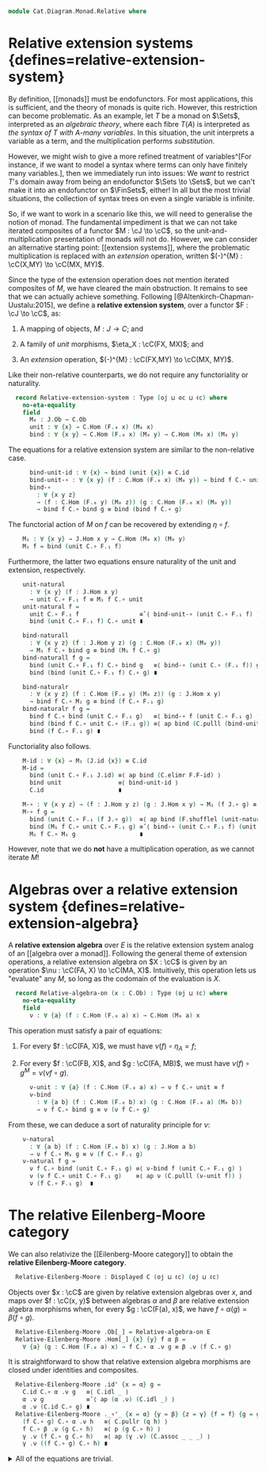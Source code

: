 <!--
```agda
open import 1Lab.Path.Cartesian

open import Cat.Displayed.Base
open import Cat.Prelude

import Cat.Functor.Reasoning
import Cat.Reasoning

open Functor
open _=>_
```
-->

```agda
module Cat.Diagram.Monad.Relative where
```

# Relative extension systems {defines=relative-extension-system}

By definition, [[monads]] must be endofunctors. For most applications,
this is sufficient, and the theory of monads is quite rich. However,
this restriction can become problematic. As an example, let $T$ be a
monad on $\Sets$, interpreted as an *algebraic theory*, where each fibre
$T(A)$ is interpreted as *the syntax of $T$ with $A$-many variables*. In
this situation, the unit interprets a variable as a term, and the
multiplication performs *substitution*.

However, we might wish to give a more refined treatment of
variables^[For instance, if we want to model a syntax where terms can
only have finitely many variables.], then we immediately run into issues:
We *want* to restrict $T$'s domain away from being an endofunctor $\Sets
\to \Sets$, but we can't make it into an endofunctor on $\FinSets$,
either! In all but the most trivial situations, the collection of syntax
trees on even a single variable is infinite.

So, if we want to work in a scenario like this, we will need to
generalise the notion of monad. The fundamental impediment is that we
can not take iterated composites of a functor $M : \cJ \to \cC$, so the
unit-and-multiplication presentation of monads will not do. However, we
can consider an alternative starting point: [[extension systems]], where
the problematic multiplication is replaced with an *extension*
operation, written $(-)^{M} : \cC(X,MY) \to \cC(MX, MY)$.

Since the type of the extension operation does not mention iterated
composites of $M$, we have cleared the main obstruction. It remains to
see that we can actually achieve something. Following
[@Altenkirch-Chapman-Uustalu:2015], we define a **relative extension
system**, over a functor $F : \cJ \to \cC$, as:

1. A mapping of objects, $M : J \to C$; and

2. A family of *unit* morphisms, $\eta_X : \cC(FX, MX)$; and

3. An *extension* operation, $(-)^{M} : \cC(FX,MY) \to \cC(MX, MY)$.

Like their non-relative counterparts, we do not require any
functoriality or naturality.

<!--
```agda
module _
  {oj ℓj oc ℓc}
  {J : Precategory oj ℓj}
  {C : Precategory oc ℓc}
  (F : Functor J C)
  where
  private
    module J = Cat.Reasoning J
    module C = Cat.Reasoning C
    module F = Cat.Functor.Reasoning F
```
-->

```agda
  record Relative-extension-system : Type (oj ⊔ oc ⊔ ℓc) where
    no-eta-equality
    field
      M₀ : J.Ob → C.Ob
      unit : ∀ {x} → C.Hom (F.₀ x) (M₀ x)
      bind : ∀ {x y} → C.Hom (F.₀ x) (M₀ y) → C.Hom (M₀ x) (M₀ y)
```

The equations for a relative extension system are similar to the
non-relative case.

```agda
      bind-unit-id : ∀ {x} → bind (unit {x}) ≡ C.id
      bind-unit-∘ : ∀ {x y} (f : C.Hom (F.₀ x) (M₀ y)) → bind f C.∘ unit ≡ f
      bind-∘
        : ∀ {x y z}
        → (f : C.Hom (F.₀ y) (M₀ z)) (g : C.Hom (F.₀ x) (M₀ y))
        → bind f C.∘ bind g ≡ bind (bind f C.∘ g)
```

The functorial action of $M$ on $f$ can be recovered by extending
$\eta \circ f$.

```agda
    M₁ : ∀ {x y} → J.Hom x y → C.Hom (M₀ x) (M₀ y)
    M₁ f = bind (unit C.∘ F.₁ f)
```

Furthermore, the latter two equations ensure naturality of the unit and
extension, respectively.

```agda
    unit-natural
      : ∀ {x y} (f : J.Hom x y)
      → unit C.∘ F.₁ f ≡ M₁ f C.∘ unit
    unit-natural f =
      unit C.∘ F.₁ f                 ≡˘⟨ bind-unit-∘ (unit C.∘ F.₁ f) ⟩
      bind (unit C.∘ F.₁ f) C.∘ unit ∎

    bind-naturall
      : ∀ {x y z} (f : J.Hom y z) (g : C.Hom (F.₀ x) (M₀ y))
      → M₁ f C.∘ bind g ≡ bind (M₁ f C.∘ g)
    bind-naturall f g =
      bind (unit C.∘ F.₁ f) C.∘ bind g   ≡⟨ bind-∘ (unit C.∘ (F.₁ f)) g ⟩
      bind (bind (unit C.∘ F.₁ f) C.∘ g) ∎

    bind-naturalr
      : ∀ {x y z} (f : C.Hom (F.₀ y) (M₀ z)) (g : J.Hom x y)
      → bind f C.∘ M₁ g ≡ bind (f C.∘ F.₁ g)
    bind-naturalr f g =
      bind f C.∘ bind (unit C.∘ F.₁ g)   ≡⟨ bind-∘ f (unit C.∘ F.₁ g) ⟩
      bind (bind f C.∘ unit C.∘ (F.₁ g)) ≡⟨ ap bind (C.pulll (bind-unit-∘ f)) ⟩
      bind (f C.∘ F.₁ g) ∎
```

Functoriality also follows.

```agda
    M-id : ∀ {x} → M₁ (J.id {x}) ≡ C.id
    M-id =
      bind (unit C.∘ F.₁ J.id) ≡⟨ ap bind (C.elimr F.F-id) ⟩
      bind unit                ≡⟨ bind-unit-id ⟩
      C.id                     ∎

    M-∘ : ∀ {x y z} → (f : J.Hom y z) (g : J.Hom x y) → M₁ (f J.∘ g) ≡ M₁ f C.∘ M₁ g
    M-∘ f g =
      bind (unit C.∘ F.₁ (f J.∘ g))  ≡⟨ ap bind (F.shufflel (unit-natural f)) ⟩
      bind (M₁ f C.∘ unit C.∘ F.₁ g) ≡˘⟨ bind-∘ (unit C.∘ F.₁ f) (unit C.∘ F.₁ g) ⟩
      M₁ f C.∘ M₁ g                  ∎
```

<!--
```agda
    M : Functor J C
    M .F₀ = M₀
    M .F₁ = M₁
    M .F-id = M-id
    M .F-∘ = M-∘
```
-->

However, note that we do **not** have a multiplication operation, as we
cannot iterate $M$!

<!--
```agda
module _
  {oj ℓj oc ℓc}
  {J : Precategory oj ℓj}
  {C : Precategory oc ℓc}
  {F : Functor J C}
  {E E' : Relative-extension-system F} where
  private
    module J = Cat.Reasoning J
    module C = Cat.Reasoning C
    module F = Cat.Functor.Reasoning F
    module E = Relative-extension-system E
    module E' = Relative-extension-system E'
    open Relative-extension-system

  Relative-extension-system-path
    : (p0 : ∀ x → E.M₀ x ≡ E'.M₀ x)
    → (∀ x → PathP (λ i → C.Hom (F.₀ x) (p0 x i)) E.unit E'.unit)
    → (∀ {x y} (f : ∀ i → C.Hom (F.₀ x) (p0 y i)) → PathP (λ i → C.Hom (p0 x i) (p0 y i)) (E.bind (f i0)) (E'.bind (f i1)))
    → E ≡ E'
  Relative-extension-system-path p0 punit pbind = sys where
    coe-pbind
      : ∀ i
      → {x y : J.Ob}
      → (f : C.Hom (F.₀ x) (p0 y i))
      → C.Hom (p0 x i) (p0 y i)
    coe-pbind i {x} {y} f = pbind (λ j → coe (λ i → C.Hom (F.₀ x) (p0 y i)) i j f) i

    sys : E ≡ E'
    sys i .M₀ x = p0 x i
    sys i .unit {x} = punit x i
    sys i .bind f = coe-pbind i f
    sys i .bind-unit-id {x} =
      is-prop→pathp (λ i → C.Hom-set (p0 x i) (p0 x i) (coe-pbind i (punit x i)) C.id)
        E.bind-unit-id
        E'.bind-unit-id i
    sys i .bind-unit-∘ {x} {y} f =
      hcomp (∂ i) λ where
        j (i = i0) → C.Hom-set _ _ _ _ base (E.bind-unit-∘ f) j
        j (i = i1) → C.Hom-set _ _ _ _ base (E'.bind-unit-∘ f) j
        j (j = i0) → base
      where
        base =
          coe0→i (λ i → (f : C.Hom (F.₀ x) (p0 y i)) → coe-pbind i f C.∘ punit x i ≡ f)
            i
            (λ f → E.bind-unit-∘ {x} {y} f) f
    sys i .bind-∘ {x} {y} {z} f g =
      hcomp (∂ i) λ where
        j (i = i0) → C.Hom-set _ _ _ _ base (E.bind-∘ f g) j
        j (i = i1) → C.Hom-set _ _ _ _ base (E'.bind-∘ f g) j
        j (j = i0) → base
      where
        base =
          coe0→i (λ i → (f : C.Hom (F.₀ y) (p0 z i)) (g : C.Hom (F.₀ x) (p0 y i)) → coe-pbind i f C.∘ coe-pbind i g ≡ coe-pbind i (coe-pbind i f C.∘ g))
            i
            (λ f g → E.bind-∘ {x} {y} f g) f g
```
-->

# Algebras over a relative extension system {defines=relative-extension-algebra}

A **relative extension algebra** over $E$ is the relative extension
system analog of an [[algebra over a monad]]. Following the general
theme of extension operations, a relative extension algebra on $X : \cC$
is given by an operation $\nu : \cC(FA, X) \to \cC(MA, X)$.
Intuitively, this operation lets us "evaluate" any $M$, so long as the
codomain of the evaluation is $X$.

<!--
```agda
module _
  {oj ℓj oc ℓc}
  {J : Precategory oj ℓj}
  {C : Precategory oc ℓc}
  {F : Functor J C}
  (E : Relative-extension-system F)
  where
  private
    module J = Cat.Reasoning J
    module C = Cat.Reasoning C
    module F = Cat.Functor.Reasoning F
    open Relative-extension-system E
```
-->

```agda
  record Relative-algebra-on (x : C.Ob) : Type (oj ⊔ ℓc) where
    no-eta-equality
    field
      ν : ∀ {a} (f : C.Hom (F.₀ a) x) → C.Hom (M₀ a) x
```

This operation must satisfy a pair of equations:

1. For every $f : \cC(FA, X)$, we must have $\nu(f) \circ \eta_{A} = f$;

2. For every $f : \cC(FB, X)$, and $g : \cC(FA, MB)$, we must have
   $\nu(f) \circ g^M = \nu(\nu f \circ g)$.

```agda
      ν-unit : ∀ {a} (f : C.Hom (F.₀ a) x) → ν f C.∘ unit ≡ f
      ν-bind
        : ∀ {a b} (f : C.Hom (F.₀ b) x) (g : C.Hom (F.₀ a) (M₀ b))
        → ν f C.∘ bind g ≡ ν (ν f C.∘ g)
```

From these, we can deduce a sort of naturality principle for $\nu$:

```agda
    ν-natural
      : ∀ {a b} (f : C.Hom (F.₀ b) x) (g : J.Hom a b)
      → ν f C.∘ M₁ g ≡ ν (f C.∘ F.₁ g)
    ν-natural f g =
      ν f C.∘ bind (unit C.∘ F.₁ g) ≡⟨ ν-bind f (unit C.∘ F.₁ g) ⟩
      ν (ν f C.∘ unit C.∘ F.₁ g)    ≡⟨ ap ν (C.pulll (ν-unit f)) ⟩
      ν (f C.∘ F.₁ g)  ∎
```

<!--
```agda
module _
  {oj ℓj oc ℓc}
  {J : Precategory oj ℓj}
  {C : Precategory oc ℓc}
  {F : Functor J C}
  {E : Relative-extension-system F}
  where
  private
    module J = Cat.Reasoning J
    module C = Cat.Reasoning C
    module F = Cat.Functor.Reasoning F
    open Relative-extension-system E
    open Relative-algebra-on

  Relative-algebra-on-pathp
    : ∀ {x y}
    → (p : x ≡ y)
    → {α : Relative-algebra-on E x}
    → {β : Relative-algebra-on E y}
    → (∀ {a} → (f : ∀ i → C.Hom (F.₀ a) (p i)) → PathP (λ i → C.Hom (M₀ a) (p i)) (α .ν (f i0)) (β .ν (f i1)))
    → PathP (λ i → Relative-algebra-on E (p i)) α β
  Relative-algebra-on-pathp {x} {y} p {α} {β} pν = sys where
    coe-ν : ∀ i → {a : J.Ob} → (f : C.Hom (F.₀ a) (p i)) → C.Hom (M₀ a) (p i)
    coe-ν i {a} f = pν (λ j → coe (λ i → C.Hom (F.₀ a) (p i)) i j f) i

    sys : PathP (λ i → Relative-algebra-on E (p i)) α β
    sys i .ν f = coe-ν i f
    sys i .ν-unit {a} f =
      hcomp (∂ i) λ where
        j (i = i0) → C.Hom-set _ _ _ _ base (α .ν-unit f) j
        j (i = i1) → C.Hom-set _ _ _ _ base (β .ν-unit f) j
        j (j = i0) → base
      where
        base =
          coe0→i (λ i → (f : C.Hom (F.₀ a) (p i)) → coe-ν i f C.∘ unit ≡ f)
            i
            (α .ν-unit) f
    sys i .ν-bind {a} {b} f g =
      hcomp (∂ i) λ where
        j (i = i0) → C.Hom-set _ _ _ _ base (α .ν-bind f g) j
        j (i = i1) → C.Hom-set _ _ _ _ base (β .ν-bind f g) j
        j (j = i0) → base
      where
        base =
          coe0→i (λ i → (f : C.Hom (F.₀ b) (p i)) → coe-ν i f C.∘ bind g ≡ coe-ν i (coe-ν i f C.∘ g))
            i
            (λ f → α .ν-bind f g) f
```
-->

# The relative Eilenberg-Moore category

We can also relativize the [[Eilenberg-Moore category]] to obtain the
**relative Eilenberg-Moore category**.

<!--
```agda
module _
  {oj ℓj oc ℓc}
  {J : Precategory oj ℓj}
  {C : Precategory oc ℓc}
  {F : Functor J C}
  (E : Relative-extension-system F)
  where
  private
    module J = Cat.Reasoning J
    module C = Cat.Reasoning C
    module F = Cat.Functor.Reasoning F
    open Relative-extension-system E
    open Relative-algebra-on
    open Displayed
```
-->

```agda
  Relative-Eilenberg-Moore : Displayed C (oj ⊔ ℓc) (oj ⊔ ℓc)
```

Objects over $x : \cC$ are given by relative extension algebras over $x$,
and maps over $f : \cC(x, y)$ between algebras $\alpha$ and $\beta$ are
relative extension algebra morphisms when, for every $g : \cC(F(a), x)$,
we have $f \circ \alpha(g) = \beta(f \circ g)$.

```agda
  Relative-Eilenberg-Moore .Ob[_] = Relative-algebra-on E
  Relative-Eilenberg-Moore .Hom[_] {x} {y} f α β =
    ∀ {a} (g : C.Hom (F.₀ a) x) → f C.∘ α .ν g ≡ β .ν (f C.∘ g)
```

It is straightforward to show that relative extension algebra morphisms
are closed under identities and composites.

```agda
  Relative-Eilenberg-Moore .id' {x = α} g =
    C.id C.∘ α .ν g   ≡⟨ C.idl _ ⟩
    α .ν g            ≡˘⟨ ap (α .ν) (C.idl _) ⟩
    α .ν (C.id C.∘ g) ∎
  Relative-Eilenberg-Moore ._∘'_ {x = α} {y = β} {z = γ} {f = f} {g = g} p q h =
    (f C.∘ g) C.∘ α .ν h   ≡⟨ C.pullr (q h) ⟩
    f C.∘ β .ν (g C.∘ h)   ≡⟨ p (g C.∘ h) ⟩
    γ .ν (f C.∘ g C.∘ h)   ≡⟨ ap (γ .ν) (C.assoc _ _ _) ⟩
    γ .ν ((f C.∘ g) C.∘ h) ∎
```

<details>
<summary>All of the equations are trivial.
</summary>
```agda
  Relative-Eilenberg-Moore .Hom[_]-set = hlevel!
  Relative-Eilenberg-Moore .idr' _ =
    is-prop→pathp (λ i → Π-is-hlevel' 1 λ _ → Π-is-hlevel 1 λ _ → C.Hom-set _ _ _ _) _ _
  Relative-Eilenberg-Moore .idl' _ =
    is-prop→pathp (λ i → Π-is-hlevel' 1 λ _ → Π-is-hlevel 1 λ _ → C.Hom-set _ _ _ _) _ _
  Relative-Eilenberg-Moore .assoc' _ _ _ =
    is-prop→pathp (λ i → Π-is-hlevel' 1 λ _ → Π-is-hlevel 1 λ _ → C.Hom-set _ _ _ _) _ _
```
</details>
